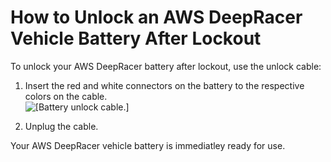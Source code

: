 # How to Unlock an AWS DeepRacer Vehicle Battery After Lockout<a name="deepracer-troubleshooting-unlock-dead-vehicle-batteries"></a>

To unlock your AWS DeepRacer battery after lockout, use the unlock cable:

1.  Insert the red and white connectors on the battery to the respective colors on the cable\.   
![\[Battery unlock cable.\]](http://docs.aws.amazon.com/deepracer/latest/developerguide/images/deepracer-battery-unlock-cable.png)

1.  Unplug the cable\. 

Your AWS DeepRacer vehicle battery is immediatley ready for use\.